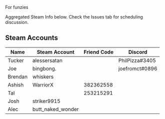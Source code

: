 For funzies

Aggregated Steam Info below. Check the Issues tab for scheduling discussion.

## Steam Accounts

| Name 		| Steam Account 	| Friend Code 		| Discord			|
| ----------|-------------------|-------------------|-------------------|
| Tucker	| alessersatan		|					| PhilPizza#3405	|
| Joe		| bingbong.			| 					| joefromct#0896	|
| Brendan	| whiskers			|					|					|
| Ashish	| WarriorX			| 382362558			|					|
| Tal 		| 					| 253215291			|					|	
| Josh		| striker9915		|					|					|
| Alec		| butt_naked_wonder	|					|					|

